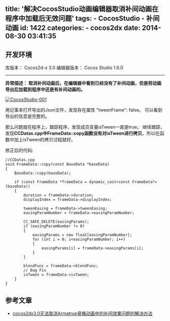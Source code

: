 title: '解决CocosStudio动画编辑器取消补间动画在程序中加载后无效问题'
tags:
    - CocosStudio
    - 补间动画
id: 1422
categories:
    - cocos2dx
date: 2014-08-30 03:41:35
---

## 开发环境
库版本： Cocos2d-x 3.0
编辑器版本： Cocos Studio 1.6.0

---

**异常描述： 取消补间动画后，在编辑器中看到已经没有了补间动画，但是将动画导出后加载到程序中还是有补间动画的。**

[![CocosStudio-001](http://www.aemiot.com/wp-content/uploads/2014/08/CocosStudio-001.png)](http://www.aemiot.com/wp-content/uploads/2014/08/CocosStudio-001.png)

用记事本打开导出的Json文件，发现存在属性 "tweenFrame": false。 可以看到导出的信息是完整的。

那么问题就在程序上，跟踪程序，发现成员变量isTween一直是true。 继续跟踪，发现**CCDatas.cpp中FrameData::copy函数没有对isTween进行拷贝**。所以在函数中加上isTween的拷贝过程就好。

<!-- more -->

修正后的代码:

    //CCDatas.cpp
    void FrameData::copy(const BaseData *baseData)
    {
        BaseData::copy(baseData);
            
        if (const FrameData *frameData = dynamic_cast<const FrameData*>(baseData))
        {
            duration = frameData->duration;
            displayIndex = frameData->displayIndex;
            
            tweenEasing = frameData->tweenEasing;
            easingParamNumber = frameData->easingParamNumber;
            
            CC_SAFE_DELETE(easingParams);
            if (easingParamNumber != 0)
            {
                easingParams = new float[easingParamNumber];
                for (int i = 0; i<easingParamNumber; i++)
                {
                    easingParams[i] = frameData->easingParams[i];
                }
            }

            blendFunc = frameData->blendFunc;
            // Bug Fix
            isTween = frameData->isTween;
        }
    }

## 参考文章
- [cocos2dx3.0无法取消Armatrue骨骼动画中的补间效果问题的解决办法](http://blog.csdn.net/leafvmaple/article/details/24894015 "http://blog.csdn.net/leafvmaple/article/details/24894015")
